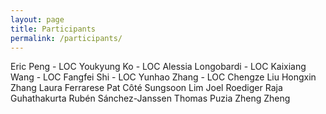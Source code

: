 ```yaml
---
layout: page
title: Participants
permalink: /participants/
---
```


Eric Peng - LOC
Youkyung Ko - LOC
Alessia Longobardi - LOC
Kaixiang Wang - LOC
Fangfei Shi - LOC
Yunhao Zhang - LOC
Chengze Liu
Hongxin Zhang
Laura Ferrarese
Pat Côté
Sungsoon Lim
Joel Roediger
Raja Guhathakurta
Rubén Sánchez-Janssen
Thomas Puzia
Zheng Zheng
